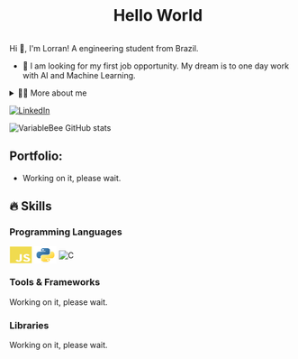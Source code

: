 <!--título-->
<div id="user-content-toc">
  <ul align="center">
    <summary><h1 style="display: inline-block">Hello World</h1></summary>
</div>

<!-- Presentation -->
<p>
  Hi 👋, I'm Lorran! A engineering student from Brazil.

  - 🔭 I am looking for my first job opportunity. My dream is to one day work with AI and Machine Learning.
</p>

<!-- Dropdown -->
<details>
  <summary>👨‍💻 More about me</summary>

  - 💬 I am 21 years old, currently living in Brazil. I have experience with SQL, Python, C, and Machine Learning. I'm also chasing my dream of a job that I enjoy and eventually living abroad outside of Brazil.


  - ⚡ I like books, audiobooks, phisical activities and any leisure with my friends.
</details>

<!-- Links -->
[![LinkedIn](https://img.shields.io/badge/LinkedIn-0077B5?style=for-the-badge&logo=linkedin&logoColor=white)](https://www.linkedin.com/feed/)

<!-- GithubStats -->
![VariableBee GitHub stats](https://github-readme-stats.vercel.app/api?username=LORRAN-DEV&show_icons=true&theme=gotham)

<!-- Portfolio -->
## Portfolio:
- Working on it, please wait.


## 🔥 Skills
<!-- Skills: Programming Languages -->
  <div style="flex-basis: 48%;">
    <h3>Programming Languages</h3>
    <img align="center" alt="Js" height="30" width="40" src="https://raw.githubusercontent.com/devicons/devicon/master/icons/javascript/javascript-plain.svg">
    <img align="center" alt="Python" height="30" width="40" src="https://raw.githubusercontent.com/devicons/devicon/master/icons/python/python-original.svg">
    <img align="center" alt="C" height="30" width="40" src="https://cdn.jsdelivr.net/gh/devicons/devicon/icons/c/c-original.svg">
  </div>
  
  <!-- Skills: Tools & Frameworks -->
  <div style="flex-basis: 48%;">
    <h3>Tools & Frameworks</h3>
    Working on it, please wait.
  
  <!-- Skills: Libraries -->
  <div style="flex-basis: 48%;">
    <h3>Libraries</h3>
    Working on it, please wait.

